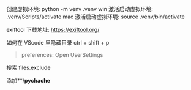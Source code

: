 创建虚拟环境: python -m venv .venv
win 激活启动虚拟环境: .venv/Scripts/activate
mac 激活启动虚拟环境: source .venv/bin/activate

exiftool 下载地址: https://exiftool.org/

如何在 VScode 里隐藏目录
ctrl + shift + p

> preferences: Open UserSettings

搜索 files.exclude

添加\*\*/**pychache**
